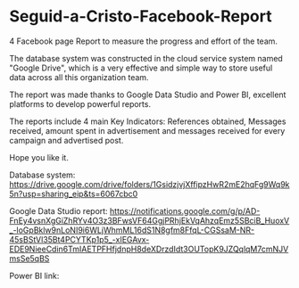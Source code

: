# Seguid-a-Cristo-Facebook-Report
4 Facebook page Report to measure the progress and effort of the team.

The database system was constructed in the cloud service system named "Google Drive", which is a very effective and simple way to store useful data across all this organization team.

The report was made thanks to Google Data Studio and Power BI, excellent platforms to develop powerful reports.

The reports include 4 main Key Indicators: References obtained, Messages received, amount spent in advertisement and messages received for every campaign and advertised post.

Hope you like it.

Database system: https://drive.google.com/drive/folders/1GsidzjvjXffipzHwR2mE2hqFg9Wq9k5n?usp=sharing_eip&ts=6067cbc0

Google Data Studio report: https://notifications.google.com/g/p/AD-FnEy4vsnXgGiZhRYv4O3z3BFwsVF64GgjPRhjEkVqAhzqEmz5SBciB_HuoxV_-loGpBklw9nLoNI9i6WLjWhmML16dS1N8gfm8FfqL-CGSsaM-NR-45sBStVl35Bt4PCYTKp1p5_-xIEGAvx-EDE9NieeCdin6TmIAETPFHfjdnpH8deXDrzdIdt3OUTopK9JZQqlqM7cmNJVmsSe5qBS

Power BI link: 
